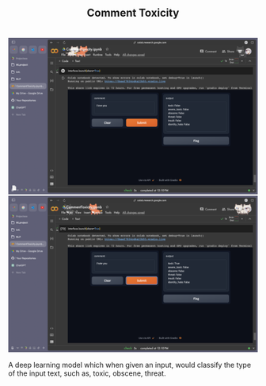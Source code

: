 ## <p align="center"> Comment Toxicity <p>

<br>
 
<img src="img/interface2.png"/>

<br>

<img src="img/interface1.png"/>

<br>

<p>
	A deep learning model which when given an input, would classify the type of the input text, such as, toxic, obscene, threat.
</p>
